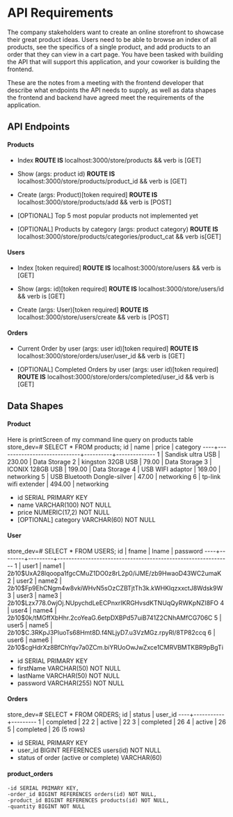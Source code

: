 # API Requirements

The company stakeholders want to create an online storefront to showcase their great product ideas. Users need to be able to browse an index of all products, see the specifics of a single product, and add products to an order that they can view in a cart page. You have been tasked with building the API that will support this application, and your coworker is building the frontend.

These are the notes from a meeting with the frontend developer that describe what endpoints the API needs to supply, as well as data shapes the frontend and backend have agreed meet the requirements of the application.

## API Endpoints

#### Products

- Index
  **ROUTE IS**  localhost:3000/store/products && verb is [GET] 

- Show (args: product id)
   **ROUTE IS**  localhost:3000/store/products/product_id && verb is [GET]

- Create (args: Product)[token required]
  **ROUTE IS** localhost:3000/store/products/add  && verb is [POST]

- [OPTIONAL] Top 5 most popular products
  not implemented yet

- [OPTIONAL] Products by category (args: product category)
  **ROUTE IS** localhost:3000/store/products/categories/product_cat && verb is[GET]

#### Users

- Index [token required]
**ROUTE IS**  localhost:3000/store/users        && verb is [GET]

- Show (args: id)[token required]
**ROUTE IS**  localhost:3000/store/users/id      && verb is [GET]

- Create (args: User)[token required]
**ROUTE IS**  localhost:3000/store/users/create  && verb is [POST]

#### Orders

- Current Order by user (args: user id)[token required]
**ROUTE IS**  localhost:3000/store/orders/user/user_id       && verb is [GET]

- [OPTIONAL] Completed Orders by user (args: user id)[token required]
**ROUTE IS**  localhost:3000/store/orders/completed/user_id    && verb is [GET]



## Data Shapes

#### Product

Here is printScreen of my command line query on products table 
store_dev=# SELECT * FROM products;
 id |            name             |  price   |   category
----+-----------------------------+----------+--------------
  1 | Sandisk ultra USB           |   230.00 | Data Storage
  2 | kingston 32GB USB           |    79.00 | Data Storage
  3 | ICONIX 128GB USB            |   199.00 | Data Storage
  4 | USB WIFI adaptor            |   169.00 | networking
  5 | USB Bluetooth Dongle-silver |    47.00 | networking
  6 | tp-link wifi extender       |   494.00 | networking
  
  
- id SERIAL PRIMARY KEY
- name VARCHAR(100) NOT NULL
- price NUMERIC(17,2) NOT NULL
- [OPTIONAL] category VARCHAR(60) NOT NULL

#### User
store_dev=# SELECT * FROM USERS;
 id | fname  |  lname  |                           password
----+--------+---------+--------------------------------------------------------------
 1 | user1  | name1 |     $2b$10$UxA28lqoopa1fgcCMuZ1DO0z8rL2p0/iJME/zb9HwaoD43WC2umaK
 2 | user2  | name2 |     $2b$10$Fp9EhCNgm4w8vkiWHvN5sOzCZBTjtTh3k.kWHKIqzxxctJ8Wdsk9W
 3 | user3  | name3 |     $2b$10$Lzx778.0wjOj.NUpychdLeECPnxrIKRGHvsdKTNUqQyRWKpNZI8FO
 4 | user4  | name4 |    $2b$10$0k/tMGffXbHhr.2coYeaG.6etpDXBPd57uiB741Z2CNhAMfCG706C
 5 | user5  | name5 |    $2b$10$C.3RKpJ3PluoTs68Hmt8D.f4NLjyD7.u3VzMGz.rpyRl/8TP82ccq
 6 | user6  | name6 |    $2b$10$cgHdrXz8BfChYqv7a0ZCm.biYRUoOwJwZxce1CMRVBMTKBR9pBgTi
 

- id  SERIAL PRIMARY KEY
- firstName VARCHAR(50) NOT NULL
- lastName VARCHAR(50) NOT NULL
- password VARCHAR(255) NOT NULL

#### Orders

store_dev=# SELECT * FROM ORDERS;
 id |  status   | user_id
----+-----------+---------
  1 | completed |      22
  2 | active    |      22
  3 | completed |      26
  4 | active    |      26
  5 | completed |      26
(5 rows)

- id SERIAL PRIMARY KEY
- user_id  BIGINT REFERENCES users(id) NOT NULL
- status of order (active or complete) VARCHAR(60)


#### product_orders

    -id SERIAL PRIMARY KEY,
    -order_id BIGINT REFERENCES orders(id) NOT NULL,
    -product_id BIGINT REFERENCES products(id) NOT NULL,
    -quantity BIGINT NOT NULL
